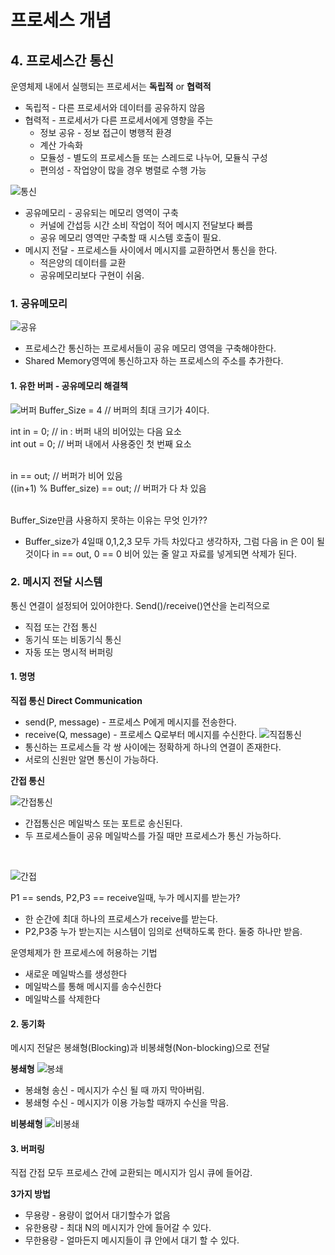 # 프로세스 개념

## 4. 프로세스간 통신

운영체제 내에서 실행되는 프로세서는 **독립적** or **협력적**
* 독립적 - 다른 프로세서와 데이터를 공유하지 않음
* 협력적 - 프로세서가 다른 프로세서에게 영향을 주는 
  * 정보 공유 - 정보 접근이 병행적 환경
  * 계산 가속화
  * 모듈성 - 별도의 프로세스들 또는 스레드로 나누어, 모듈식 구성
  * 편의성 - 작업양이 많을 경우 병렬로 수행 가능

![통신](./Image/5/5-1.JPG)
<br>
* 공유메모리 - 공유되는 메모리 영역이 구축
  * 커널에 간섭등 시간 소비 작업이 적어 메시지 전달보다 빠름
  * 공유 메모리 영역만 구축할 때 시스템 호출이 필요.
* 메시지 전달 - 프로세스들 사이에서 메시지를 교환하면서 통신을 한다.
  * 적은양의 데이터를 교환
  * 공유메모리보다 구현이 쉬움.
  
### 1. 공유메모리
![공유](./Image/5/5-2.JPG)
* 프로세스간 통신하는 프로세서들이 공유 메모리 영역을 구축해야한다.
* Shared Memory영역에 통신하고자 하는 프로세스의 주소를 추가한다.

#### 1. 유한 버퍼 - 공유메모리 해결책
![버퍼](./Image/5/5-3.JPG)
Buffer_Size = 4 // 버퍼의 최대 크기가 4이다.<br>

int in = 0; // in : 버퍼 내의 비어있는 다음 요소<br>
int out = 0; // 버퍼 내에서 사용중인 첫 번째 요소<br>
<br>

in == out; // 버퍼가 비어 있음<br>
((in+1) % Buffer_size) == out; // 버퍼가 다 차 있음<br>

<br>
Buffer_Size만큼 사용하지 못하는 이유는 무엇 인가??

* Buffer_size가 4일때 0,1,2,3 모두 가득 차있다고 생각하자, 그럼 다음 in 은 0이 될 것이다 in == out, 0 == 0 비어 있는 줄 알고 자료를 넣게되면 삭제가 된다.


### 2. 메시지 전달 시스템
통신 연결이 설정되어 있어야한다. Send()/receive()연산을 논리적으로 
* 직접 또는 간접 통신
* 동기식 또는 비동기식 통신
* 자동 또는 명시적 버퍼링

#### 1. 명명

**직접 통신 Direct Communication**
* send(P, message) - 프로세스 P에게 메시지를 전송한다.
* receive(Q, message) - 프로세스 Q로부터 메시지를 수신한다.
![직접통신](./Image/5/5-4.JPG)
* 통신하는 프로세스들 각 쌍 사이에는 정확하게 하나의 연결이 존재한다.
* 서로의 신원만 알면 통신이 가능하다.

**간접 통신**

![간접통신](./Image/5/5-5.JPG)
* 간접통신은 메일박스 또는 포트로 송신된다.
* 두 프로세스들이 공유 메일박스를 가질 때만 프로세스가 통신 가능하다.
<br>

![간접](./Image/5/5-6.JPG)

P1 == sends, P2,P3 == receive일때, 누가 메시지를 받는가?
* 한 순간에 최대 하나의 프로세스가 receive를 받는다.
* P2,P3중 누가 받는지는 시스템이 임의로 선택하도록 한다. 둘중 하나만 받음.

운영체제가 한 프로세스에 허용하는 기법 
* 새로운 메일박스를 생성한다
* 메일박스를 통해 메시지를 송수신한다
* 메일박스를 삭제한다

#### 2. 동기화
메시지 전달은 봉쇄형(Blocking)과 비봉쇄형(Non-blocking)으로 전달

**봉쇄형**
![봉쇄](./Image/5/5-7.JPG)
* 봉쇄형 송신 - 메시지가 수신 될 때 까지 막아버림.
* 봉쇄형 수신 - 메시지가 이용 가능할 때까지 수신을 막음.

**비봉쇄형**
![비봉쇄](./Image/5/5-8.JPG)

#### 3. 버퍼링
직접 간접 모두 프로세스 간에 교환되는 메시지가 임시 큐에 들어감.

**3가지 방법**
* 무용량 - 용량이 없어서 대기할수가 없음
* 유한용량 - 최대 N의 메시지가 안에 들어갈 수 있다. 
* 무한용량 - 얼마든지 메시지들이 큐 안에서 대기 할 수 있다.
